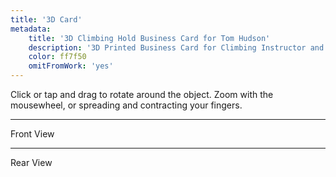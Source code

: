 ```yaml
---
title: '3D Card'
metadata:
    title: '3D Climbing Hold Business Card for Tom Hudson'
    description: '3D Printed Business Card for Climbing Instructor and Climbing Route Setter, Tom Hudson'
    color: ff7f50
    omitFromWork: 'yes'
---
```


Click or tap and drag to rotate around the object. Zoom with the mousewheel, or spreading and contracting your fingers.

---

Front View

---

Rear View
